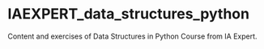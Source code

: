# IAEXPERT_data_structures_python
Content and exercises of Data Structures in Python Course from IA Expert.
